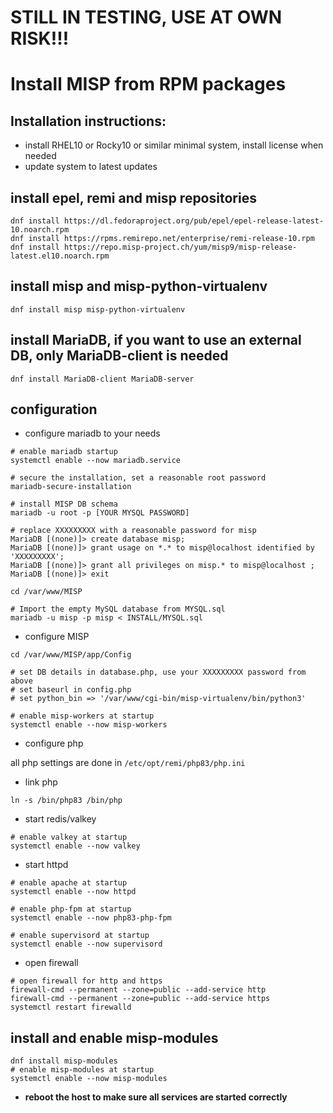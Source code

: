 # STILL IN TESTING, USE AT OWN RISK!!!

# Install MISP from RPM packages

## Installation instructions:

- install RHEL10 or Rocky10 or similar minimal system, install license when needed
- update system to latest updates

## install epel, remi and misp repositories

```
dnf install https://dl.fedoraproject.org/pub/epel/epel-release-latest-10.noarch.rpm
dnf install https://rpms.remirepo.net/enterprise/remi-release-10.rpm
dnf install https://repo.misp-project.ch/yum/misp9/misp-release-latest.el10.noarch.rpm
```

## install misp and misp-python-virtualenv
```
dnf install misp misp-python-virtualenv
```

## install MariaDB, if you want to use an external DB, only MariaDB-client is needed
```
dnf install MariaDB-client MariaDB-server
```

## configuration
- configure mariadb to your needs

```
# enable mariadb startup
systemctl enable --now mariadb.service

# secure the installation, set a reasonable root password
mariadb-secure-installation

# install MISP DB schema
mariadb -u root -p [YOUR MYSQL PASSWORD]

# replace XXXXXXXXX with a reasonable password for misp
MariaDB [(none)]> create database misp;
MariaDB [(none)]> grant usage on *.* to misp@localhost identified by 'XXXXXXXXX';
MariaDB [(none)]> grant all privileges on misp.* to misp@localhost ;
MariaDB [(none)]> exit

cd /var/www/MISP

# Import the empty MySQL database from MYSQL.sql
mariadb -u misp -p misp < INSTALL/MYSQL.sql
```

- configure MISP

```
cd /var/www/MISP/app/Config

# set DB details in database.php, use your XXXXXXXXX password from above
# set baseurl in config.php
# set python_bin => '/var/www/cgi-bin/misp-virtualenv/bin/python3'

# enable misp-workers at startup
systemctl enable --now misp-workers
```

- configure php

all php settings are done in ```/etc/opt/remi/php83/php.ini```

- link php
```
ln -s /bin/php83 /bin/php
```

- start redis/valkey

```
# enable valkey at startup
systemctl enable --now valkey
```

- start httpd

```
# enable apache at startup
systemctl enable --now httpd
```

```
# enable php-fpm at startup
systemctl enable --now php83-php-fpm
```

```
# enable supervisord at startup
systemctl enable --now supervisord
```

- open firewall

```
# open firewall for http and https
firewall-cmd --permanent --zone=public --add-service http
firewall-cmd --permanent --zone=public --add-service https
systemctl restart firewalld
```

## install and enable misp-modules
```
dnf install misp-modules
# enable misp-modules at startup
systemctl enable --now misp-modules
```

- **reboot the host to make sure all services are started correctly**


